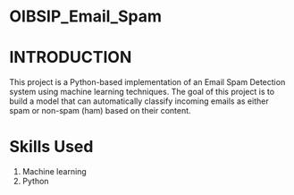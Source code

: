 # OIBSIP_Email_Spam
# INTRODUCTION
This project is a Python-based implementation of an Email Spam Detection system using machine learning techniques. The goal of this project is to build a model that can automatically classify incoming emails as either spam or non-spam (ham) based on their content.
# Skills Used
1. Machine learning
2. Python
